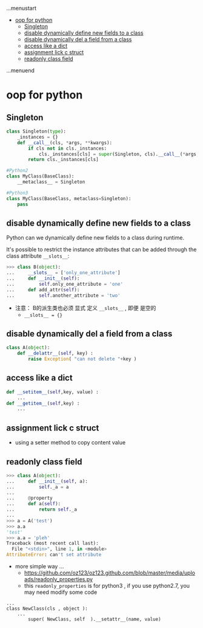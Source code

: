 ...menustart

 - [oop for python](#cad1f4790e85f2b08e65e3c6fd4ce14b)
     - [Singleton](#6ff5f73c8b5ebd311406568c8ef50bfd)
     - [disable dynamically define new fields to a class](#0b45bfca581dfd81b42b816b63798e78)
     - [disable dynamically del a field from a class](#d697d7eeb396fa20ed1c5109befb2a67)
     - [access like a dict](#45a042564f32c7d808e10eb2c157142b)
     - [assignment lick c struct](#b6a463819ebef130b1d9e14cc626eba5)
     - [readonly class field](#ff1e065fdd70b15412dc1f6a216d1405)

...menuend


<h2 id="cad1f4790e85f2b08e65e3c6fd4ce14b"></h2>

# oop for python

<h2 id="6ff5f73c8b5ebd311406568c8ef50bfd"></h2>

## Singleton 

```python
class Singleton(type):
    _instances = {}
    def __call__(cls, *args, **kwargs):
        if cls not in cls._instances:
            cls._instances[cls] = super(Singleton, cls).__call__(*args, **kwargs)
        return cls._instances[cls]

#Python2
class MyClass(BaseClass):
    __metaclass__ = Singleton

#Python3
class MyClass(BaseClass, metaclass=Singleton):
    pass
```


<h2 id="0b45bfca581dfd81b42b816b63798e78"></h2>

## disable dynamically define new fields to a class 

Python can we dynamically define new fields to a class during runtime. 

It's possible to restrict the instance attributes that can be added through the class attribute `__slots__`:

```python
>>> class B(object):
...     __slots__ = ['only_one_attribute']
...     def __init__(self):
...         self.only_one_attribute = 'one'
...     def add_attr(self):
...         self.another_attribute = 'two'
```

 - 注意： B的派生类也必须 显式 定义 `__slots__` , 即便 是空的
    - `__slots__ = {}` 

<h2 id="d697d7eeb396fa20ed1c5109befb2a67"></h2>

## disable dynamically del a field from a class 

```python
class A(object):
    def __delattr__(self, key) :         
        raise Exception( "can not delete "+key )
```

<h2 id="45a042564f32c7d808e10eb2c157142b"></h2>

## access like a dict 

```python
def __setitem__(self,key, value) :
    ...
def __getitem__(self,key) :
    ...
```

<h2 id="b6a463819ebef130b1d9e14cc626eba5"></h2>

## assignment lick c struct 

 - using a  setter method  to copy content value 

<h2 id="ff1e065fdd70b15412dc1f6a216d1405"></h2>

## readonly class field

```python
>>> class A(object):
...     def __init__(self, a):
...         self._a = a
...
...     @property
...     def a(self):
...         return self._a
... 
>>> a = A('test')
>>> a.a
'test'
>>> a.a = 'pleh'
Traceback (most recent call last):
  File "<stdin>", line 1, in <module>
AttributeError: can't set attribute
```

 - more simple way ... 
    - https://github.com/oz123/oz123.github.com/blob/master/media/uploads/readonly_properties.py
    - this `readonly_properties` is  for python3 , if you use python2.7, you may need modify some code 

```
...
class NewClass(cls , object ):
    ...
        super( NewClass, self  ).__setattr__(name, value)
```


